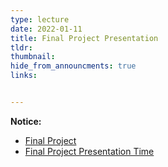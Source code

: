 ```yaml
---
type: lecture
date: 2022-01-11
title: Final Project Presentation
tldr: 
thumbnail: 
hide_from_announcments: true
links: 


---
```

**Notice:**
- [Final Project](/nsysu-math524/static_files/presentations/Final_Project.pdf)
- [Final Project Presentation Time](/nsysu-math524/static_files/presentations/統計學習期末專題分組報告時間.pdf)
